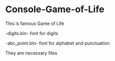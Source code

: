 # Console-Game-of-Life
This is famous Game of Life

-digits.bin- font for digits

-abc_point.bin- font for alphabet and punctuation

They are necessary files 
